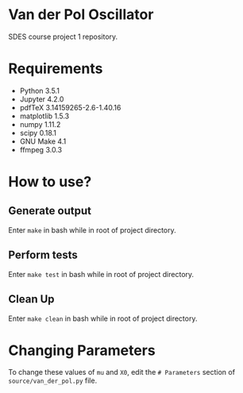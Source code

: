 # Van der Pol Oscillator
SDES course project 1 repository.

# Requirements
- Python 3.5.1
- Jupyter 4.2.0
- pdfTeX 3.14159265-2.6-1.40.16
- matplotlib 1.5.3
- numpy 1.11.2
- scipy 0.18.1
- GNU Make 4.1
- ffmpeg 3.0.3

# How to use?
## Generate output
Enter `make` in bash while in root of project directory.
## Perform tests
Enter `make test` in bash while in root of project directory.
## Clean Up
Enter `make clean` in bash while in root of project directory.

# Changing Parameters
To change these values of `mu` and `X0`, edit the `# Parameters` section of `source/van_der_pol.py` file.
